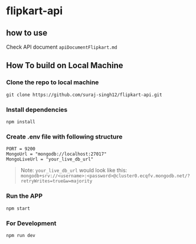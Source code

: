 # flipkart-api

## how to use
Check API document `apiDocumentFlipkart.md`

## How To build on Local Machine

### Clone the repo to local machine
```git
git clone https://github.com/suraj-singh12/flipkart-api.git
```

### Install dependencies
```npm
npm install
```

### Create .env file with following structure
```code
PORT = 9200
MongoUrl = "mongodb://localhost:27017"
MongoLiveUrl = "your_live_db_url"
```

> Note: `your_live_db_url` would look like this: `mongodb+srv://<username>:<password>@cluster0.ecqfv.mongodb.net/?retryWrites=true&w=majority`

### Run the APP
```npm
npm start
```

### For Development
```npm
npm run dev
```
